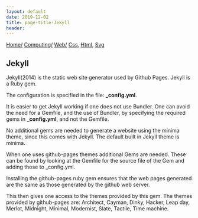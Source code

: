 ```yaml
---
layout: default
date: 2019-12-02
title: page-title-Jekyll
header:
---
```

<div id="preamble">
<div class="sectionbody">
<div class="paragraph">
<p><span class="small"><a href="../../index.html">Home/</a></span>
<span class="small"><a href="../index.html">Computing/</a></span>
<span class="small"><a href="index.html">Web/</a></span>
<span class="small"><a href="css">Css</a></span>, <span class="small"><a href="html">Html</a></span>, <span class="small"><a href="svg">Svg</a></span></p>
</div>
</div>
</div>
<div class="sect1">
<h2 id="_jekyll">Jekyll</h2>
<div class="sectionbody">
<div class="paragraph">
<p>Jekyll(2014) is the static web site generator used by Github Pages.
Jekyll is a Ruby gem.</p>
</div>
<div class="paragraph">
<p>The configuration is specified in the file: <strong>_config.yml</strong>.</p>
</div>
<div class="paragraph">
<p>It is easier to get Jekyll working if one does not use Bundler.
One can avoid the need for a Gemfile, and the use of Bundler, by specifying the required gems in <strong>_config.yml</strong>, and not the Gemfile.</p>
</div>
<div class="paragraph">
<p>No additional gems are needed to generate a website using the minima theme, since this comes with Jekyll.
The default built in Jekyll theme is minima.</p>
</div>
<div class="paragraph">
<p>When one uses github-pages themes additional Gems are needed.
These can be found by looking at the Gemfile for the source file of the Gem and adding those to _config.yml.</p>
</div>
<div class="paragraph">
<p>Installing the github-pages ruby gem ensures that the web pages generated are the same as those generated by the github web server.</p>
</div>
<div class="paragraph">
<p>This then gives one access to the themes provided by this gem.
The themes provided by github-pages are: Architect, Cayman, Dinky, Hacker, Leap day, Merlot, Midnight, Minimal, Modernist, Slate, Tactile, Time machine.</p>
</div>
</div>
</div>
